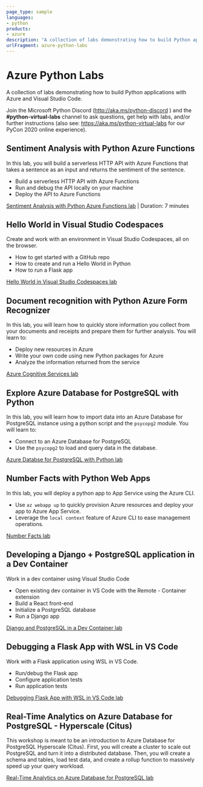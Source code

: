 ```yaml
---
page_type: sample
languages:
- python
products:
- azure
description: "A collection of labs demonstrating how to build Python applications with Azure and Visual Studio Code."
urlFragment: azure-python-labs
---
```


# Azure Python Labs

A collection of labs demonstrating how to build Python applications with Azure and Visual Studio Code.

Join the Microsoft Python Discord (http://aka.ms/python-discord ) and the **#python-virtual-labs** channel to ask questions, get help with labs, and/or further instructions (also see: <https://aka.ms/python-virtual-labs> for our PyCon 2020 online experience).


## Sentiment Analysis with Python Azure Functions

In this lab, you will build a serverless HTTP API with Azure Functions that takes a sentence as an input and returns the sentiment of the sentence.

- Build a serverless HTTP API with Azure Functions
- Run and debug the API locally on your machine
- Deploy the API to Azure Functions

[Sentiment Analysis with Python Azure Functions lab](4-azure-functions-python-vscode/README.md) | Duration: 7 minutes


## Hello World in Visual Studio Codespaces

Create and work with an environment in Visual Studio Codespaces, all on the browser.

- How to get started with a GitHub repo
- How to create and run a Hello World in Python
- How to run a Flask app

[Hello World in Visual Studio Codespaces lab](9-vscodespaces/README.md)

## Document recognition with Python Azure Form Recognizer

In this lab, you will learn how to quickly store information you collect from your documents and receipts and prepare them for further analysis. You will learn to:

- Deploy new resources in Azure
- Write your own code using new Python packages for Azure
- Analyze the information returned from the service

[Azure Cognitive Services lab](9-azure-cognitive-services/README.md)


## Explore Azure Database for PostgreSQL with Python

In this lab, you will learn how to import data into an Azure Database for PostgreSQL instance using a python script and the `psycopg2` module. You will learn to:

- Connect to an Azure Database for PostgreSQL
- Use the `psycopg2` to load and query data in the database.

[Azure Databse for PostgreSQL with Python lab](4-postgres/README.md)


## Number Facts with Python Web Apps

In this lab, you will deploy a python app to App Service using the Azure CLI.

- Use `az webapp up` to quickly provision Azure resources and deploy your app to Azure App Service.
- Leverage the `local context` feature of Azure CLI to ease management operations.

[Number Facts lab](9-azure-web-apps/README.md)


## Developing a Django + PostgreSQL application in a Dev Container

Work in a dev container using Visual Studio Code

- Open existing dev container in VS Code with the Remote - Container extension
- Build a React front-end
- Initialize a PostgreSQL database
- Run a Django app

[Django and PostgreSQL in a Dev Container lab](9-vscode-django-postgres-dev-container/README.md)


## Debugging a Flask App with WSL in VS Code 

Work with a Flask application using WSL in VS Code.
- Run/debug the Flask app
- Configure application tests
- Run application tests 

[Debugging Flask App with WSL in VS Code lab](9-windows-subsystem-for-linux/README.md)


## Real-Time Analytics on Azure Database for PostgreSQL - Hyperscale (Citus)

This workshop is meant to be an introduction to Azure Database for PostgreSQL Hyperscale (Citus). First, you will create a cluster to scale out PostgreSQL and turn it into a distributed database. Then, you will create a schema and tables, load test data, and create a rollup function to massively speed up your query workload.

[Real-Time Analytics on Azure Database for PostgreSQL lab](4-postgres-citus/README.md)
